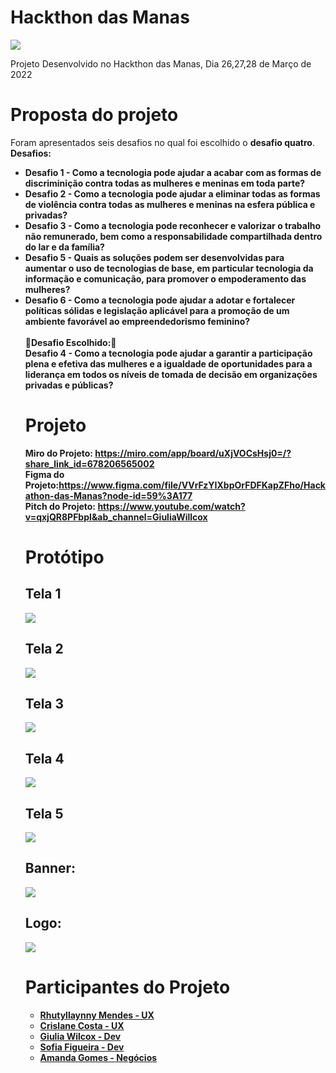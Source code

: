 
<h1><b>Hackthon das Manas</b></h1> 
<img src="https://i.ibb.co/VWKV12s/Hackthon-das-Manas-imagem-git.png">

Projeto Desenvolvido no Hackthon das Manas, Dia 26,27,28 de Março de 2022

<h1> Proposta do projeto</h1>

Foram apresentados seis desafios no qual foi escolhido o <b>desafio quatro</b>.<br>
<b>Desafios:<b>
<ul>  
<li>Desafio 1 - Como a tecnologia pode ajudar a acabar com as formas de discriminição contra todas as mulheres e meninas em toda parte?</li>
<li>Desafio 2 - Como a tecnologia pode ajudar a eliminar todas as formas de violência contra todas as mulheres e meninas na esfera pública e privadas?</li>
<li>Desafio 3 - Como a tecnologia pode reconhecer e valorizar o trabalho não remunerado, bem como a responsabilidade compartilhada dentro do lar e da família?</li>
<li>Desafio 5 - Quais as soluções podem ser desenvolvidas para aumentar o uso de tecnologias de base, em particular tecnologia da informação e comunicação, para promover o empoderamento das mulheres?</li>
<li>Desafio 6 - Como a tecnologia pode ajudar a adotar e fortalecer políticas sólidas e legislação aplicável para a promoção de um ambiente favorável ao empreendedorismo feminino?</li>
  <br>
  🔴Desafio Escolhido:🔴<br> 
  Desafio 4 - Como a tecnologia pode ajudar a garantir a participação plena e efetiva das mulheres e a igualdade de oportunidades para a liderança em todos os níveis de   tomada de decisão em organizações privadas e públicas?

  <h1>Projeto</h1>
  
  <b>Miro do Projeto: https://miro.com/app/board/uXjVOCsHsj0=/?share_link_id=678206565002</b><br>
  <b> Figma do Projeto:</b>https://www.figma.com/file/VVrFzYIXbpOrFDFKapZFho/Hackathon-das-Manas?node-id=59%3A177<br>
  <b> Pitch do Projeto:</b> https://www.youtube.com/watch?v=qxjQR8PFbpI&ab_channel=GiuliaWillcox
  
  <h1> Protótipo</h1>
 
 <h2> Tela 1</h2>
  
  <img src="https://i.ibb.co/txWmRTN/Tela-1.png">
  
 <h2> Tela 2</h2>
  
  
  <img src="https://i.ibb.co/sKLY6j1/tela-2.png">
  
  
 <h2> Tela 3</h2>
  
  <img src="https://i.ibb.co/swmv4md/Tela-3.png">
  
   <h2> Tela 4</h2>
  
  <img src="https://i.ibb.co/L9Xm5Bp/tela-4.png">
  
  
   <h2> Tela 5</h2>
  
  
  <img src="https://i.ibb.co/986mBd2/tela-5.png">
  
  
  <h2>Banner:</h2>
  
  
  <img src="https://i.ibb.co/yytMNHT/banner-site.png">
  
  
  <h2> Logo:</h2> 
  
   <img src="https://i.ibb.co/C5LCCnL/logo.png">
  
  <h1>Participantes do Projeto</h1> 
  
  <ul>  
<li> <a href='https://www.linkedin.com/in/rhutyllaynny-mendes-889255a5/' \newpage'>Rhutyllaynny Mendes - UX</a></li>
<li><a href='https://www.linkedin.com/in/crislanecosta/' target='_blank'>Crislane Costa - UX</a></li>
  <li><a href='https://www.linkedin.com/in/giulia-willcox/' target='_blank'> Giulia Wilcox - Dev</a></li>
  <li><a href='https://www.linkedin.com/in/sofiabfigueira/' target='_blank'>Sofia Figueira - Dev</a></li>
<li><a href='https://www.linkedin.com/in/amanda-gomes-de-melo-pereira-0ba88b20b/'>Amanda Gomes - Negócios </a></li>
  

  
  
